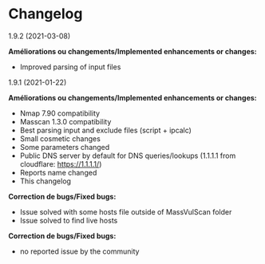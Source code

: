 # Changelog
1.9.2 (2021-03-08)

**Améliorations ou changements/Implemented enhancements or changes:**

- Improved parsing of input files

1.9.1 (2021-01-22)

**Améliorations ou changements/Implemented enhancements or changes:**

- Nmap 7.90 compatibility
- Masscan 1.3.0 compatibility
- Best parsing input and exclude files (script + ipcalc)
- Small cosmetic changes
- Some parameters changed
- Public DNS server by default for DNS queries/lookups (1.1.1.1 from cloudflare: https://1.1.1.1/)
- Reports name changed
- This changelog

**Correction de bugs/Fixed bugs:**

- Issue solved with some hosts file outside of MassVulScan folder
- Issue solved to find live hosts

**Correction de bugs/Fixed bugs:**

- no reported issue by the community

